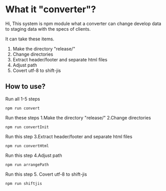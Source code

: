 # What it "converter"?
Hi,
This system is npm module what a converter can change develop data to staging data with the specs of clients.

It can take these items.

1. Make the directory "release/"
2. Change directories
3. Extract header/footer and separate html files
4. Adjust path
5. Covert utf-8 to shift-jis

## How to use?

Run all 1-5 steps
```
npm run convert
```

Run these steps
1.Make the directory "release/"
2.Change directories
```
npm run convertInit
```

Run this step
3.Extract header/footer and separate html files
```
npm run convertHtml
```

Run this step
4.Adjust path
```
npm run arrangePath
```

Run this step
5. Covert utf-8 to shift-jis
```
npm run shiftjis
```


